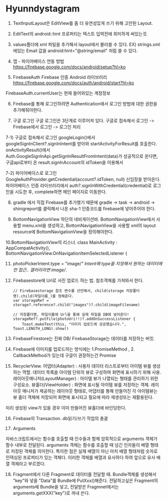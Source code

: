 # Hyunndystagram


1. TextInputLayout은 EditView를 좀 더 유연성있게 쓰기 위해 고안된 Layout.

2. EditText의 android::hint 프로퍼티는 텍스트 입력전에 희미하게 써있는것.

3. values폴더에 xml 파일을 추가해서 layout에서 불러쓸 수 있다.
EX) strings.xml에있는 Email 값을 android:hint="@string/email" 처럼 쓸 수 있다.

4. 앱 - 파이어베이스 연동 방법
https://firebase.google.com/docs/android/setup?hl=ko

5. FirebaseAuth
Firebase 인증 Android 라이브러리
https://firebase.google.com/docs/auth/android/start?hl=ko

FirebaseAuth.currentUser는 현재 들어와있는 계정정보

6. Firebase를 통해 로그인하려면
Authentication에서 로그인 방법에 대한 권한을 추가해줘야한다.

7. 구글 로그인
구글 로그인은 3단계로 이루어져 있다.
구글로 접속해서 로그인 -> Firebase에서 로그인 -> 로그인 처리

7-1) 구글로 접속해서 로그인
googleLogin()에서 googleSignInClient?.signInIntent를 받아와 startActivityForResult를 호출한다.
onActivityResult()에서 Auth.GoogleSignInApi.getSignInResultFromIntent(data)가 성공적으로 온다면,
구글api로부터 온  result.signInAccount의 idToken을 이용해서 

7-2) 파이어베이스로 로그인
GoogleAuthProvider.getCredential(account?.idToken, null) 신임장을 받아온다.
파이어베이스 인증 라이브러리에서  auth?.signInWithCredential(credential)로 로그인을 시도한 후,
complete하면 메인 페이지로 이동한다.

8. gradle 에서 직접 Firebase를 추가했기 때문에 gradle -> task -> android -> shinigreport를 클릭해서 나온
sha-1 인증코드를 firebase에 넣어주어야 한다.

9. BottomNavigationView 하단의 네비게이션바.
BottomNavigationView에서 사용할 menu.xml을 생성하고, 
BottomNavigationView을 사용할 xml의 layout resource에 BottomNavigationView을 정의해야한다.

10.BottomNavigationView의 리스너.
class MainActivity : AppCompatActivity(), BottomNavigationView.OnNavigationItemSelectedListener {

11. photoPickerIntent.type = "image/*"
Intent에 type을 지정해서 원하는 데이터에만 접근.. 갤러리라면 image/*.

12. Firebasestore에 Url로 사진 업로드 하는 법. 참조객체를 가져와서 한다.

        // Firebasestorage 참조 변수를 선언해서, child(storage 저장폴더명).child(파일이름_)를 정해준다.
        var storageRef = storage?.reference?.child("images")?.child(imageFilename)

        // 저장폴더명, 파일이름에 Url을 통해 실제 파일을 DB에 넣어준다!
        storageRef?.putFile(photoUri!!)?.addOnSuccessListener {
            Toast.makeText(this, "이미지 업로드에 성공했습니다.", Toast.LENGTH_LONG).show()

13. FirebaseFirestore는 진짜 DB/ FirebaseStorage는 데이터를 저장하는 버킷.

14. Firebase에 이미지를 업로드하는 방식에는 1.PromiseMethod , 2. CallbackMethod가 있는데 구글이 권장하는건 Promise

15. RecyclerView.
어댑터(Adapter) : 사용자 데이터 리스트로부터 아이템 뷰를 생성하는 역할. 데이터 목록을 아이템 단위의 뷰로 구성하여 화면에 표시하기 위해 사용. 
레이아웃매니저(LayoutManager) : 아이템 뷰가 나열되는 형태를 관리하기 위한 구성요소.
뷰홀더(ViewHolder) : 화면에 표시될 아이템 뷰를 저장하는 객체. 레이아웃 매니저가 제공하는 레이아웃 형태로, 어댑터를 통해 만들어진 각 아이템뷰는 뷰 홀더 객체에 저장되어 화면에 표시되고 필요에 따라 재생성또는 재활용된다.

미리 생성된 view가 있을 경우 이미 만들어진 뷰홀더에 바인딩한다.

16. Firebase의 Transaction. db읽기/쓰기 작업의 총괄

17. Arguments

자바스크립트에서는 함수를 호출할 때 인수들과 함께 암묵적으로 arguments 객체가 함수 내부로 전달된다.
arguments 객체는 함수를 호출할 때 넘긴 인자들이 배열 형태로 저장된 객체를 의미한다.
특이한 점은 실재 배열이 아닌 마치 배열 형태처럼 숫자로 인덱싱된 프로퍼티가 있는 객체다.
이러한 객체를 배열과 유사하다 하여 앞으로 유사 배열 객체라고 부르겠다.

18. Fragment에서 다른 Fragment로 데이터를 전달할 때.
Bundle객체를 생성해서 "key"와 넣을 "Data"를 Bundle에 PutXxx()해준다.
전달하고싶은 Fragment의 arguments에 Bundle을 넣고, 전달받은 Fragmnet에서는 arguments.getXXX("key")로 꺼내 쓴다.
